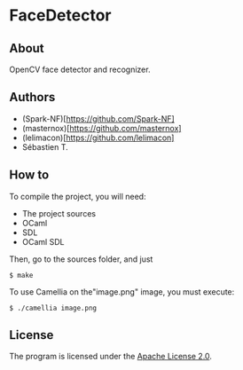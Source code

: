 # FaceDetector

## About
OpenCV face detector and recognizer.

## Authors
* (Spark-NF)[https://github.com/Spark-NF]
* (masternox)[https://github.com/masternox]
* (lelimacon)[https://github.com/lelimacon]
* Sébastien T.

## How to
To compile the project, you will need:

- The project sources
- OCaml
- SDL
- OCaml SDL

Then, go to the sources folder, and just

```
$ make
```

To use Camellia on the"image.png" image, you must execute:

```
$ ./camellia image.png
```

## License
The program is licensed under the [Apache License 2.0](http://www.apache.org/licenses/LICENSE-2.0).